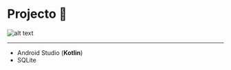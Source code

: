 
# Projecto :speak_no_evil:

![alt text](https://ui-ex.com/transparent450_/robot-vector-face.png)

- - - -

* Android Studio (**Kotlin**)
* SQLite

